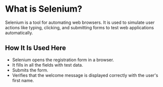 # <span style="color:black;">What is Selenium?</span>

Selenium is a tool for automating web browsers. It is used to simulate user actions like typing, clicking, and submitting forms to test web applications automatically.

## <span style="color:black;">How It Is Used Here</span>

- Selenium opens the registration form in a browser.  
- It fills in all the fields with test data.  
- Submits the form.  
- Verifies that the welcome message is displayed correctly with the user's first name.

